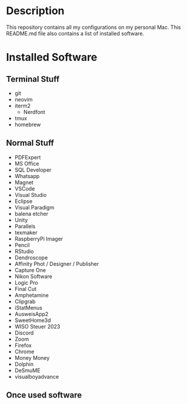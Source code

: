 # Description

This repository contains all my configurations on my personal Mac. 
This README.md file also contains a list of installed software. 

# Installed Software

## Terminal Stuff

- git
- neovim
- iterm2 
    - Nerdfont
- tmux
- homebrew

## Normal Stuff

- PDFExpert
- MS Office
- SQL Developer
- Whatsapp
- Magnet
- VSCode
- Visual Studio
- Eclipse
- Visual Paradigm
- balena etcher
- Unity
- Parallels
- texmaker
- RaspberryPi Imager
- Pencil
- RStudio
- Dendroscope
- Affinity Phot / Designer / Publisher
- Capture One
- Nikon Software
- Logic Pro
- Final Cut 
- Amphetamine
- Clipgrab
- iStatMenus
- AusweisApp2
- SweetHome3d
- WISO Steuer 2023
- Discord
- Zoom
- Firefox
- Chrome
- Money Money
- Dolphin
- DeSmuME
- visualboyadvance

## Once used software

